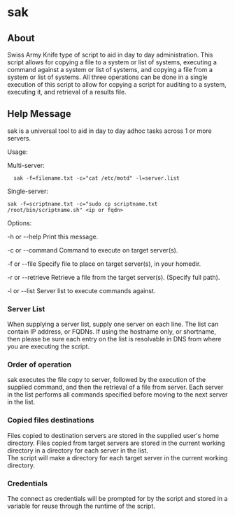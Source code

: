 # sak

## About
Swiss Army Knife type of script to aid in day to day administration.  This script allows for copying a file to a system or list of systems, executing a command against a system or list of systems, and copying a file from a system or list of systems.  All three operations can be done in a single execution of this script to allow for copying a script for auditing to a system, executing it, and retrieval of a results file.

## Help Message
sak is a universal tool to aid in day to day adhoc tasks across 1 or more servers.

Usage:

  Multi-server:
  
      sak -f=filename.txt -c="cat /etc/motd" -l=server.list
      
  Single-server:
  
    sak -f=scriptname.txt -c="sudo cp scriptname.txt /root/bin/scriptname.sh" <ip or fqdn>
    
    
Options:

  -h or --help          Print this message.
  
  -c or --command       Command to execute on target server(s).
  
  -f or --file          Specify file to place on target server(s), in your homedir.
  
  -r or --retrieve      Retrieve a file from the target server(s).  (Specify full path).
  
  -l or --list          Server list to execute commands against.
  
  
### Server List
When supplying a server list, supply one server on each line.  The list can contain IP address, or FQDNs.  If using the hostname only, or shortname, then please be sure each entry on the list is resolvable in DNS from where you are executing the script.

### Order of operation
sak executes the file copy to server, followed by the execution of the supplied command, and then the retrieval of a file from server.  Each server in the list performs all commands specified before moving to the next server in the list.  

### Copied files destinations
Files copied to destination servers are stored in the supplied user's home directory.
Files copied from target servers are stored in the current working directory in a directory for each server in the list.  
The script will make a directory for each target server in the current working directory.

### Credentials
The connect as credentials will be prompted for by the script and stored in a variable for reuse through the runtime of the script.
